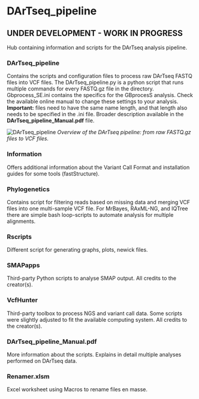# DArTseq_pipeline
## UNDER DEVELOPMENT - WORK IN PROGRESS

Hub containing information and scripts for the DArTseq analysis pipeline.

### DArTseq_pipeline
Contains the scripts and configuration files to process raw DArTseq FASTQ files into VCF files.
The DArTseq_pipeline.py is a python script that runs multiple commands for every FASTQ.gz file in the directory.
Gbprocess_SE.ini contains the specifics for the GBprocesS analysis. Check the available online manual to change these settings to your analysis. **Important:** files need to have the same name length, and that length also needs to be specified in the .ini file.
Broader description available in the **DArTseq_pipeline_Manual.pdf** file.

![DArTseq_pipeline](https://github.com/sanderdebacker/DArTseq_pipeline/blob/main/Images/DArTseq_pipeline.png?raw=true)
*Overview of the DArTseq pipeline: from raw FASTQ.gz files to VCF files.*

### Information
Offers additional information about the Variant Call Format and installation guides for some tools (fastStructure).

### Phylogenetics 
Contains script for filtering reads based on missing data and merging VCF files into one multi-sample VCF file.
For MrBayes, RAxML-NG, and IQTree there are simple bash loop-scripts to automate analysis for multiple alignments.

### Rscripts
Different script for generating graphs, plots, newick files.

### SMAPapps
Third-party Python scripts to analyse SMAP output.
All credits to the creator(s).

### VcfHunter 
Third-party toolbox to process NGS and variant call data.
Some scripts were slightly adjusted to fit the available computing system.
All credits to the creator(s).

### DArTseq_pipeline_Manual.pdf
More information about the scripts.
Explains in detail multiple analyses performed on DArTseq data.

### Renamer.xlsm
Excel worksheet using Macros to rename files en masse.
